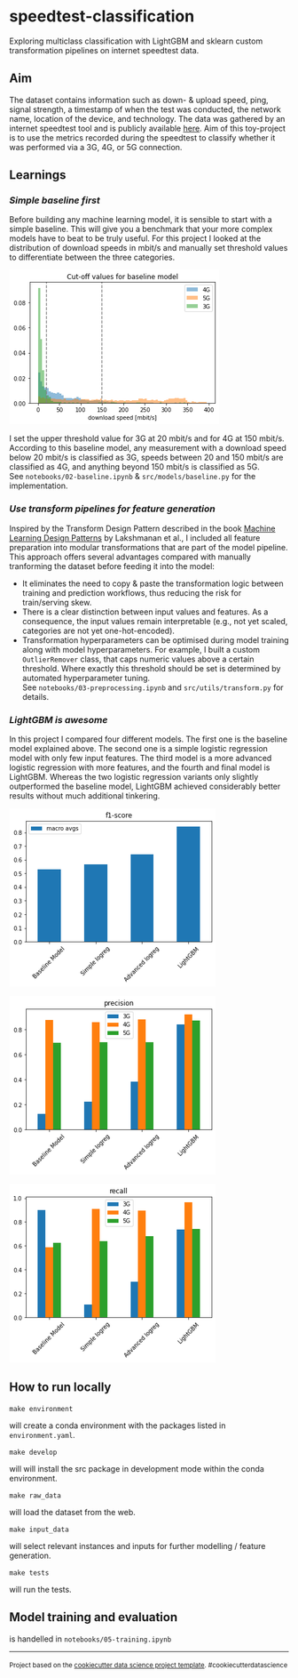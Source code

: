 # speedtest-classification
Exploring multiclass classification with LightGBM and sklearn custom transformation pipelines on internet speedtest data.  

## Aim
The dataset contains information such as down- & upload speed, ping, signal strength, a timestamp of when the test was conducted, the network name, location of the device, and technology.
The data was gathered by an internet speedtest tool and is publicly available [here](https://www.netztest.at/de/Opentests).
Aim of this toy-project is to use the metrics recorded during the speedtest to classify whether it was performed via a 3G, 4G, or 5G connection.  

## Learnings
### _Simple baseline first_ 

Before building any machine learning model, it is sensible to start with a simple baseline. 
This will give you a benchmark that your more complex models have to beat to be truly useful.
For this project I looked at the distribution of download speeds in mbit/s and manually set threshold values to differentiate between the three categories.

![](images/baseline-cut-offs.png)

I set the upper threshold value for 3G at 20 mbit/s and for 4G at 150 mbit/s.
According to this baseline model, any measurement with a download speed below 20 mbit/s is classified as 3G, speeds between 20 and 150 mbit/s are classified as 4G, and anything beyond 150 mbit/s is classified as 5G.  
See `notebooks/02-baseline.ipynb` & `src/models/baseline.py` for the implementation.

### _Use transform pipelines for feature generation_  

Inspired by the Transform Design Pattern described in the book [Machine Learning Design Patterns](https://www.oreilly.com/library/view/machine-learning-design/9781098115777/) by Lakshmanan et al., I included all feature preparation into modular transformations that are part of the model pipeline.
This approach offers several advantages compared with manually tranforming the dataset before feeding it into the model:
* It eliminates the need to copy & paste the transformation logic between training and prediction workflows, thus reducing the risk for train/serving skew.
* There is a clear distinction between input values and features. As a consequence, the input values remain interpretable (e.g., not yet scaled, categories are not yet one-hot-encoded).
* Transformation hyperparameters can be optimised during model training along with model hyperparameters. For example, I built a custom `OutlierRemover` class, that caps numeric values above a certain threshold. Where exactly this threshold should be set is determined by automated hyperparameter tuning.  
See `notebooks/03-preprocessing.ipynb` and `src/utils/transform.py` for details.  

### _LightGBM is awesome_
In this project I compared four different models. The first one is the baseline model explained above. The second one is a simple logistic regression model with only few input features. The third model is a more advanced logistic regression with more features, and the fourth and final model is LightGBM.
Whereas the two logistic regression variants only slightly outperformed the baseline model, LightGBM achieved considerably better results without much additional tinkering.

![image](images/f1-macro.png)

![image](images/precision-classwise.png)

![image](images/recall-classwise.png)

## How to run locally
    make environment
will create a conda environment with the packages listed in `environment.yaml`.  

    make develop
will will install the src package in development mode within the conda environment. 

    make raw_data
will load the dataset from the web.

    make input_data
will select relevant instances and inputs for further modelling / feature generation.

    make tests
will run the tests.  

## Model training and evaluation
is handelled in `notebooks/05-training.ipynb`

---
<p><small>Project based on the <a target="_blank" href="https://drivendata.github.io/cookiecutter-data-science/">cookiecutter data science project template</a>. #cookiecutterdatascience</small></p>

